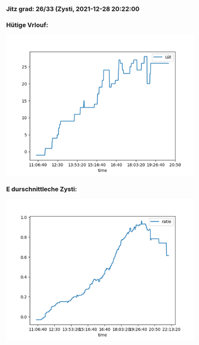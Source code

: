 ### Jitz grad: 26/33 (Zysti, 2021-12-28 20:22:00

### Hütige Vrlouf:
![Graph](Today.png)

### E durschnittleche Zysti:
![Graph](Zysti.png)